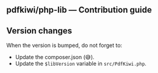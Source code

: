 pdfkiwi/php-lib — Contribution guide
---

## Version changes

When the version is bumped, do not forget to:
- Update the composer.json (:sweat_smile:).
- Update the `$libVersion` variable in `src/PdfKiwi.php`.
